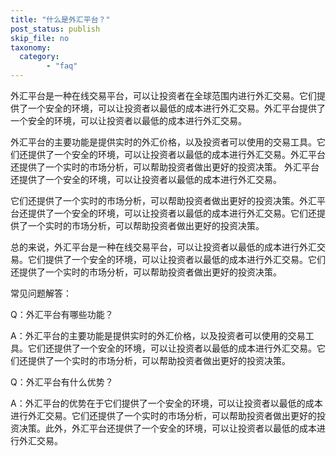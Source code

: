 ```yaml
---
title: "什么是外汇平台？"
post_status: publish
skip_file: no
taxonomy:
  category:
        - "faq"
---
```


外汇平台是一种在线交易平台，可以让投资者在全球范围内进行外汇交易。它们提供了一个安全的环境，可以让投资者以最低的成本进行外汇交易。外汇平台提供了一个安全的环境，可以让投资者以最低的成本进行外汇交易。

外汇平台的主要功能是提供实时的外汇价格，以及投资者可以使用的交易工具。它们还提供了一个安全的环境，可以让投资者以最低的成本进行外汇交易。外汇平台还提供了一个实时的市场分析，可以帮助投资者做出更好的投资决策。 外汇平台还提供了一个安全的环境，可以让投资者以最低的成本进行外汇交易。

它们还提供了一个实时的市场分析，可以帮助投资者做出更好的投资决策。外汇平台还提供了一个安全的环境，可以让投资者以最低的成本进行外汇交易。它们还提供了一个实时的市场分析，可以帮助投资者做出更好的投资决策。

总的来说，外汇平台是一种在线交易平台，可以让投资者以最低的成本进行外汇交易。它们提供了一个安全的环境，可以让投资者以最低的成本进行外汇交易。它们还提供了一个实时的市场分析，可以帮助投资者做出更好的投资决策。

常见问题解答：

Q：外汇平台有哪些功能？

A：外汇平台的主要功能是提供实时的外汇价格，以及投资者可以使用的交易工具。它们还提供了一个安全的环境，可以让投资者以最低的成本进行外汇交易。它们还提供了一个实时的市场分析，可以帮助投资者做出更好的投资决策。

Q：外汇平台有什么优势？

A：外汇平台的优势在于它们提供了一个安全的环境，可以让投资者以最低的成本进行外汇交易。它们还提供了一个实时的市场分析，可以帮助投资者做出更好的投资决策。此外，外汇平台还提供了一个安全的环境，可以让投资者以最低的成本进行外汇交易。
